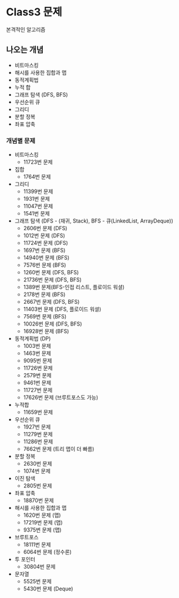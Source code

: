 # Class3 문제
본격적인 알고리즘

## 나오는 개념
- 비트마스킹
- 해시를 사용한 집합과 맵
- 동적계획법
- 누적 합
- 그래프 탐색 (DFS, BFS)
- 우선순위 큐
- 그리디
- 분할 정복
- 좌표 압축

### 개념별 문제
- 비트마스킹
  - 11723번 문제
- 집합
  - 1764번 문제
- 그리디
  - 11399번 문제
  - 1931번 문제
  - 11047번 문제
  - 1541번 문제
- 그래프 탐색 (DFS - (재귀, Stack), BFS - 큐(LinkedList, ArrayDeque))
  - 2606번 문제 (DFS)
  - 1012번 문제 (DFS)
  - 11724번 문제 (DFS)
  - 1697번 문제 (BFS)
  - 14940번 문제 (BFS)
  - 7576번 문제 (BFS)
  - 1260번 문제 (DFS, BFS)
  - 21736번 문제 (DFS, BFS)
  - 1389번 문제(BFS-인접 리스트, 플로이드 워셜)
  - 2178번 문제 (BFS)
  - 2667번 문제 (DFS, BFS)
  - 11403번 문제 (DFS, 플로이드 워셜)
  - 7569번 문제 (BFS)
  - 10026번 문제 (DFS, BFS)
  - 16928번 문제 (BFS)
- 동적계획법 (DP)
  - 1003번 문제
  - 1463번 문제
  - 9095번 문제
  - 11726번 문제
  - 2579번 문제
  - 9461번 문제
  - 11727번 문제
  - 17626번 문제 (브루트포스도 가능)
- 누적합
  - 11659번 문제
- 우선순위 큐
  - 1927번 문제
  - 11279번 문제
  - 11286번 문제
  - 7662번 문제 (트리 맵이 더 빠름)
- 분할 정복
  - 2630번 문제
  - 1074번 문제
- 이진 탐색
  - 2805번 문제
- 좌표 압축
  - 18870번 문제
- 해시를 사용한 집합과 맵
  - 1620번 문제 (맵)
  - 17219번 문제 (맵)
  - 9375번 문제 (맵)
- 브루트포스
  - 18111번 문제
  - 6064번 문제 (정수론)
- 투 포인터
  - 30804번 문제
- 문자열
  - 5525번 문제 
  - 5430번 문제 (Deque)
